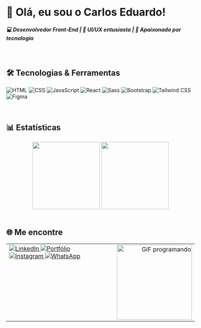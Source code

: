 # 👋 Olá, eu sou o Carlos Eduardo!

##### 💻 Desenvolvedor Front-End | 🎨 UI/UX entusiasta | 🚀 Apaixonado por tecnologia

<br/>

## 🛠️ Tecnologias & Ferramentas
![HTML](https://img.shields.io/badge/-HTML5-E34F26?style=flat&logo=html5&logoColor=white)
![CSS](https://img.shields.io/badge/-CSS3-1572B6?style=flat&logo=css3&logoColor=white)
![JavaScript](https://img.shields.io/badge/-JavaScript-F7DF1E?style=flat&logo=javascript&logoColor=black)
![React](https://img.shields.io/badge/React-%2320232a?style=flat&logo=react&logoColor=%2361DAFB)
![Sass](https://img.shields.io/badge/Sass-%23CC6699?style=flat&logo=sass&logoColor=white)
![Bootstrap](https://img.shields.io/badge/Bootstrap-%23563D7C?style=flat&logo=bootstrap&logoColor=white)
![Tailwind CSS](https://img.shields.io/badge/Tailwind_CSS-38B2AC?style=flat&logo=tailwind-css&logoColor=white)
![Figma](https://img.shields.io/badge/Figma-F24E1E?style=flat&logo=figma&logoColor=white)

<br/>

## 📊 Estatísticas
<div align="center">

  <img height="180em" src="https://github-readme-stats.vercel.app/api?username=Carlos728293&show_icons=true&theme=default" />
  <img height="180em" src="https://github-readme-stats.vercel.app/api/top-langs/?username=Carlos728293&layout=compact&theme=default" />

</div>

<br/>

## 🌐 Me encontre
<table width="100%">
  <tr>
    <td align="left" width="500" valign="top">
      <a href="https://linkedin.com/in/seu-perfil" target="_blank">
        <img src="https://img.shields.io/badge/-LinkedIn-0A66C2?style=flat&logo=linkedin&logoColor=white" alt="LinkedIn">
      </a>
      <a href="https://seuportfolio.com" target="_blank">
        <img src="https://img.shields.io/badge/-Portfólio-000?style=flat&logo=firefox&logoColor=white" alt="Portfólio">
      </a>
      <a href="https://instagram.com/seu-usuario" target="_blank">
        <img src="https://img.shields.io/badge/-Instagram-E4405F?style=flat&logo=instagram&logoColor=white" alt="Instagram">
      </a>
      <a href="https://wa.me/5511999999999" target="_blank">
        <img src="https://img.shields.io/badge/-WhatsApp-25D366?style=flat&logo=whatsapp&logoColor=white" alt="WhatsApp">
      </a>
    </td>
    <td align="right" width="500">
      <img 
        src="https://media3.giphy.com/media/OLPQ6z2hlHmwFc4Hso/giphy.gif" 
        width="200" 
        alt="GIF programando">
    </td>
  </tr>
</table>





